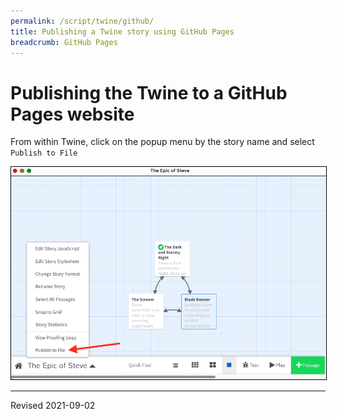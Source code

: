 ```yaml
---
permalink: /script/twine/github/
title: Publishing a Twine story using GitHub Pages
breadcrumb: GitHub Pages
---
```


# Publishing the Twine to a GitHub Pages website

From within Twine, click on the popup menu by the story name and select `Publish to File`

<img src="publish.png" style="border:1px solid black">



----
Revised 2021-09-02
